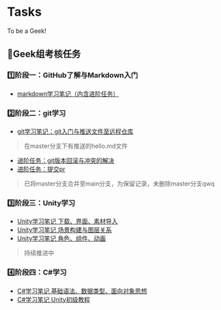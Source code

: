 # Tasks
To be a Geek!
## 📒Geek组考核任务
### 1️⃣阶段一：GitHub了解与Markdown入门
* [markdown学习笔记（内含进阶任务）](https://github.com/Geek-Zstar/Tasks/blob/main/markdown%E5%AD%A6%E4%B9%A0%E7%AC%94%E8%AE%B0.md)
### 2️⃣阶段二：git学习
* [git学习笔记：git入门与推送文件至远程仓库](https://github.com/Geek-Zstar/Tasks/blob/main/git%E5%AD%A6%E4%B9%A0%E7%AC%94%E8%AE%B0.md)
> 在master分支下有推送的hello.md文件
* [进阶任务：git版本回滚与冲突的解决](https://github.com/Geek-Zstar/Tasks/blob/main/git%E7%89%88%E6%9C%AC%E5%9B%9E%E6%BB%9A%E4%B8%8E%E5%86%B2%E7%AA%81%E7%9A%84%E8%A7%A3%E5%86%B3.md)
* [进阶任务：提交pr](https://github.com/ntgeek/2022-Geek/pulls)
> 已将master分支合并至main分支，为保留记录，未删除master分支qwq
### 3️⃣阶段三：Unity学习
* [Unity学习笔记 下载、界面、素材导入](https://github.com/Geek-Zstar/Tasks/blob/main/Unity%E5%AD%A6%E4%B9%A0%E7%AC%94%E8%AE%B0%20%E4%B8%8B%E8%BD%BD%E3%80%81%E7%95%8C%E9%9D%A2%E3%80%81%E7%B4%A0%E6%9D%90%E5%AF%BC%E5%85%A5.md)
* [Unity学习笔记 场景构建与图层关系](https://github.com/Geek-Zstar/Tasks/blob/main/Unity%E5%AD%A6%E4%B9%A0%E7%AC%94%E8%AE%B0%20%E5%9C%BA%E6%99%AF%E6%9E%84%E5%BB%BA%E4%B8%8E%E5%9B%BE%E5%B1%82%E5%85%B3%E7%B3%BB.md)
* [Unity学习笔记 角色、组件、动画](https://github.com/Geek-Zstar/Tasks/blob/main/Unity%E5%AD%A6%E4%B9%A0%E7%AC%94%E8%AE%B0%20%E8%A7%92%E8%89%B2%E3%80%81%E7%BB%84%E4%BB%B6%E3%80%81%E5%8A%A8%E7%94%BB.md)
> 持续推进中
### 4️⃣阶段四：C#学习
* [C#学习笔记 基础语法、数据类型、面向对象思想](https://github.com/Geek-Zstar/Tasks/blob/main/C%23%E5%AD%A6%E4%B9%A0%E7%AC%94%E8%AE%B0%20%E5%9F%BA%E7%A1%80%E8%AF%AD%E6%B3%95%E3%80%81%E6%95%B0%E6%8D%AE%E7%B1%BB%E5%9E%8B%E3%80%81%E9%9D%A2%E5%90%91%E5%AF%B9%E8%B1%A1%E6%80%9D%E6%83%B3.md)
* [C#学习笔记 Unity初级教程](https://github.com/Geek-Zstar/Tasks/blob/main/C%23%E5%AD%A6%E4%B9%A0%E7%AC%94%E8%AE%B0%20Unity%E5%88%9D%E7%BA%A7%E6%95%99%E7%A8%8B.md)
